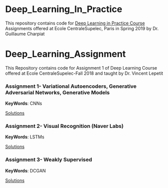 # Deep_Learning_In_Practice
This repository contains code for [Deep Learning in Practice Course](https://www.lri.fr/~gcharpia/deeppractice/) Assignments offered at Ecole CentraleSupelec, Paris in Spring 2019 by Dr. Guillaume Charpiat

# Deep_Learning_Assignment
This Repository contains code for Assignment 1 of Deep Learning Course offered at Ecole CentraleSupelec-Fall 2018 and taught by Dr. Vincent Lepetit

### Assignment 1- Variational Autoencoders, Generative Adversarial Networks, Generative Models

__KeyWords__: CNNs

[Solutions](Assignment1/TD-GAN-VAE.ipynb)
 
 ### Assignment 2- Visual Recognition (Naver Labs)
 
 __KeyWords__: LSTMs
 
 [Solutions](Assignment_2_Naver_Labs/RAI_TSOU_Deep_Learning_in_Practice_Assignment2_Naver_Labs.pdf)
 
 ### Assignment 3- Weakly Supervised
 
  __KeyWords__: DCGAN
 
  [Solutions](Assignment_3/RAI_Ayush_K.ipynb)
